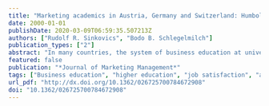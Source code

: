 ```yaml
---
title: "Marketing academics in Austria, Germany and Switzerland: Humboldt's ideals give way to performance pressure"
date: 2000-01-01
publishDate: 2020-03-09T06:59:35.507213Z
authors: ["Rudolf R. Sinkovics", "Bodo B. Schlegelmilch"]
publication_types: ["2"]
abstract: "In many countries, the system of business education at universities and colleges has been an important topic of public scrutiny and discussion. Universities in German speaking countries and regions are no exception. Critical statements range from a lack of practical relevance in teaching and research to the need to increase research output. This paper aims to investigate how marketing faculty deal with such pressures. Based on a census of all German speaking marketing professors at German, Swiss, and Austrian universities and polytechnics, the analysis probes the status-quo and satisfaction with the current work environment. The paper concludes with suggestions for improving the working conditions of German speaking marketing academics and identifies some promising future research avenues."
featured: false
publication: "*Journal of Marketing Management*"
tags: ["Business education", "higher education", "job satisfaction", "academic career", ""]
url_pdf: "http://dx.doi.org/10.1362/026725700784672908"
doi: "10.1362/026725700784672908"
---
```


